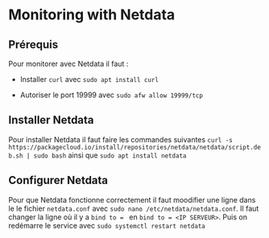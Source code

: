 # Monitoring with Netdata

## Prérequis 

Pour monitorer avec Netdata il faut : 
- Installer ``curl`` avec `sudo apt install curl`

- Autoriser le port 19999 avec `sudo afw allow 19999/tcp`


## Installer Netdata

Pour installer Netdata il faut faire les commandes suivantes `curl -s https://packagecloud.io/install/repositories/netdata/netdata/script.deb.sh | sudo bash` ainsi que `sudo apt install netdata`

## Configurer Netdata

Pour que Netdata fonctionne correctement il faut moodifier une ligne dans le le fichier `netdata.conf` avec `sudo nano /etc/netdata/netdata.conf`. Il faut changer la ligne où il y a ``bind to = `` en ``bind to = <IP SERVEUR>``. Puis on redémarre le service avec ``sudo systemctl restart netdata``
